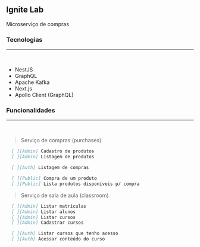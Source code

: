 ## Ignite Lab
Microserviço de compras

### Tecnologias
---
<br>

- NestJS
- GraphQL
- Apache Kafka
- Next.js
- Apollo Client (GraphQL)

### Funcionalidades
---
<br>

> Serviço de compras (purchases)
```md
  [ ][Admin] Cadastro de produtos
  [ ][Admin] Listagem de produtos

  [ ][Auth] Listagem de compras

  [ ][Public] Compra de um produto
  [ ][Public] Lista produtos disponíveis p/ compra
```

> Serviço de sala de aula (classroom)

```md
  [ ][Admin] Listar matrículas
  [ ][Admin] Listar alunos
  [ ][Admin] Listar cursos
  [ ][Admin] Cadastrar cursos

  [ ][Auth] Listar cursos que tenho acesso
  [ ][Auth] Acessar conteúdo do curso
```
